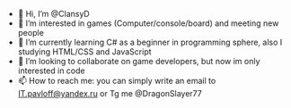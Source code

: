 - 👋 Hi, I’m @ClansyD
- 👀 I’m interested in games (Computer/console/board) and meeting new people 
- 🌱 I’m currently learning C# as a beginner in programming sphere, also I studying HTML/CSS and JavaScript
- 💞️ I’m looking to collaborate on game developers, but now im only interested in code
- 📫 How to reach me: you can simply write an email to IT.pavloff@yandex.ru or Tg me @DragonSlayer77

<!---
ClansyD/ClansyD is a ✨ special ✨ repository because its `README.md` (this file) appears on your GitHub profile.
You can click the Preview link to take a look at your changes.
--->
